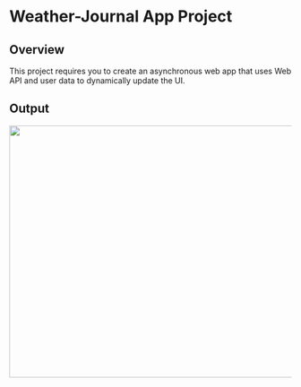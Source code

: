 # Weather-Journal App Project

## Overview
This project requires you to create an asynchronous web app that uses Web API and user data to dynamically update the UI. 

## Output

<div align="center">
<img src="https://github.com/nouraan-ahmed/Weather_App_Udacity_Professional/blob/master/website/images/app.png" width="750" height="450" >  
</div>
